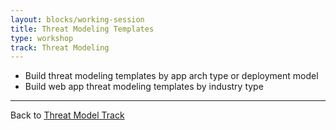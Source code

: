 ```yaml
---
layout: blocks/working-session
title: Threat Modeling Templates
type: workshop
track: Threat Modeling
---
```


- Build threat modeling templates by app arch type or deployment model
- Build web app threat modeling templates by industry type



----
Back to [Threat Model Track](index.html)